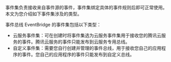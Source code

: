 事件集负责接收来自事件源的事件，事件集绑定具体的事件规则后即可正常使用。本文为您介绍如下事件集涉及的类型。



事件总线 EventBridge 的事件集包括以下类型：

- 云服务事件集：可在创建时将事件集选为云服务事件集用于接收您的腾讯云服务的事件。腾讯云服务的事件只能发布到云服务专用总线。
- 自定义事件集：需要您自行创建并管理的事件总线，用于接收您自己的应用程序的事件。您自己的应用程序的事件只能发布到自定义总线。
